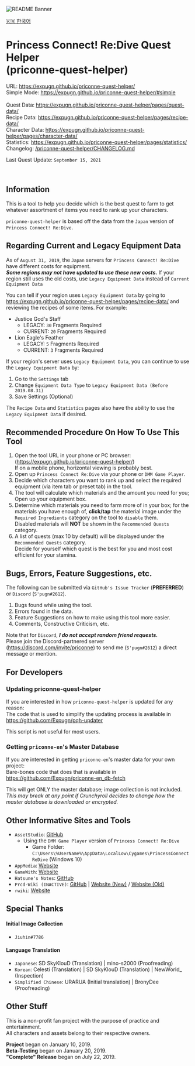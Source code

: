 ![README Banner](https://raw.githubusercontent.com/Expugn/priconne-quest-helper/master/images/webpage/README_Banner.png)

[🇰🇷 한국어](README.ko.md)

# Princess Connect! Re:Dive Quest Helper<br>(priconne-quest-helper)

URL: <https://expugn.github.io/priconne-quest-helper/><br>
Simple Mode: <https://expugn.github.io/priconne-quest-helper/#simple><br><br>
Quest Data: <https://expugn.github.io/priconne-quest-helper/pages/quest-data/><br>
Recipe Data: <https://expugn.github.io/priconne-quest-helper/pages/recipe-data/><br>
Character Data: <https://expugn.github.io/priconne-quest-helper/pages/character-data/><br>
Statistics: <https://expugn.github.io/priconne-quest-helper/pages/statistics/><br>
Changelog: [/priconne-quest-helper/CHANGELOG.md](CHANGELOG.md)

Last Quest Update: `September 15, 2021`

<br>

## Information
This is a tool to help you decide which is the best quest to farm to get
whatever assortment of items you need to rank up your characters.

`priconne-quest-helper` is based off the data from the `Japan` version of `Princess Connect! Re:Dive`.

## Regarding Current and Legacy Equipment Data
As of `August 31, 2019`, the `Japan` servers for `Princess Connect! Re:Dive` have different costs for equipment.<br>
***Some regions may not have updated to use these new costs.*** If your region still uses the old costs, use `Legacy Equipment Data` instead of `Current Equipment Data`

You can tell if your region uses `Legacy Equipment Data` by going to <https://expugn.github.io/priconne-quest-helper/pages/recipe-data/> and reviewing the recipes of some items.
For example:
- Justice God's Staff
  - LEGACY: `30` Fragments Required
  - CURRENT: `20` Fragments Required
- Lion Eagle's Feather
  - LEGACY: `5` Fragments Required
  - CURRENT: `3` Fragments Required

If your region's server uses `Legacy Equipment Data`, you can continue to use the `Legacy Equipment Data` by:
1) Go to the `Settings` tab
2) Change `Equipment Data Type` to `Legacy Equipment Data (Before 2019.08.31)`
3) Save Settings (Optional)

The `Recipe Data` and `Statistics` pages also have the ability to use the `Legacy Equipment Data` if desired.

## Recommended Procedure On How To Use This Tool
1. Open the tool URL in your phone or PC browser: (<https://expugn.github.io/priconne-quest-helper/>)<br>
If on a mobile phone, horizontal viewing is probably best.
2. Open up `Princess Connect Re:Dive` via your phone or `DMM Game Player`.
3. Decide which characters you want to rank up and select the required equipment (via item tab or preset tab) in the tool.
4. The tool will calculate which materials and the amount you need for you; Open up your equipment box.
5. Determine which materials you need to farm more of in your box; for the materials you have enough of, **click/tap** the material image under the `Required Ingredients` category on the tool to `disable` them.
<br>Disabled materials will **NOT** be shown in the `Recommended Quests` category.
6. A list of quests (max 10 by default) will be displayed under the `Recommended Quests` category.
<br>Decide for yourself which quest is the best for you and most cost efficient for your stamina.

## Bugs, Errors, Feature Suggestions, etc.
The following can be submitted via `GitHub's Issue Tracker` (**PREFERRED**) or `Discord` (`S'pugn#2612`).
1. Bugs found while using the tool.
2. Errors found in the data.
3. Feature Suggestions on how to make using this tool more easier.
4. Comments, Constructive Criticism, etc.

Note that for `Discord`, ***I do not accept random friend requests.*** <br>
Please join the Discord-partnered server (<https://discord.com/invite/priconne>) to send me (`S'pugn#2612`) a direct message or mention.

## For Developers
### Updating priconne-quest-helper
If you are interested in how `priconne-quest-helper` is updated for any reason:<br>
The code that is used to simplify the updating process is available in <https://github.com/Expugn/pqh-updater>

This script is not useful for most users.

### Getting `priconne-en`'s Master Database
If you are interested in getting `priconne-en`'s master data for your own project:<br>
Bare-bones code that does that is available in <https://github.com/Expugn/priconne-en_db-fetch>

This will get ONLY the master database; image collection is not included.<br>
*This may break at any point if Crunchyroll decides to change how the master database is downloaded or encrypted.*

## Other Informative Sites and Tools
- `AssetStudio`: [GitHub](https://github.com/Perfare/AssetStudio)<br>
  - Using the `DMM Game Player` version of `Princess Connect! Re:Dive`
      - Game Folder: `C:\Users\%UserName%\AppData\LocalLow\Cygames\PrincessConnectReDive` (Windows 10)
- `AppMedia`: [Website](https://appmedia.jp/priconne-redive)
- `GameWith`: [Website](https://gamewith.jp/pricone-re/)
- `Hatsune's Notes`: [GitHub](https://github.com/superk589/PrincessGuide)
- `Prcd-Wiki (INACTIVE)`: [GitHub](https://github.com/PaleNeutron/Pcrd-Wiki) | [Website (New)](https://johnlyu.com/en-us/) / [Website (Old)](https://pcrdwiki.xyz/)
- `rwiki`: [Website](https://rwiki.jp/priconne_redive/)

## Special Thanks
#### Initial Image Collection
- `Jiuhin#7786`
#### Language Translation
- `Japanese`: SD SkyKlouD (Translation) | mino-s2000 (Proofreading)
- `Korean`: Celesti (Translation) | SD SkyKlouD (Translation) | NewWorld_ (Inspection)
- `Simplified Chinese`: URARUA (Initial translation) | BronyDee (Proofreading)

## Other Stuff
This is a non-profit fan project with the purpose of practice and entertainment.<br>
All characters and assets belong to their respective owners.

**Project** began on January 10, 2019.<br>
**Beta-Testing** began on January 20, 2019.<br>
**"Complete" Release** began on July 22, 2019.